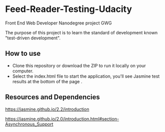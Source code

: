 # Feed-Reader-Testing-Udacity
Front End Web Developer Nanodegree project GWG 

The purpose of this project is to learn the standard of development known "test-driven development".

## How to use
* Clone this repository or download the ZIP to run it locally on your computer.
* Select the index.html file to start the application, you'll see Jasmine test results at the bottom of the page .

## Resources and Dependencies
https://jasmine.github.io/2.2/introduction

https://jasmine.github.io/2.0/introduction.html#section-Asynchronous_Support
